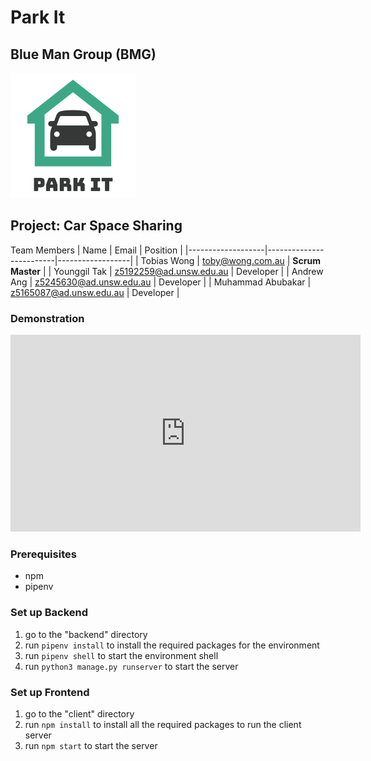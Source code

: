 # Park It
## Blue Man Group (BMG) 

<img src="assets/Park%20it%20Logo.png">

## Project: Car Space Sharing
Team Members
| Name              | Email                   | Position         |
|-------------------|-------------------------|------------------|
| Tobias Wong       | toby@wong.com.au | **Scrum Master** |
| Younggil Tak      | z5192259@ad.unsw.edu.au | Developer        |
| Andrew Ang        | z5245630@ad.unsw.edu.au | Developer        |
| Muhammad Abubakar | z5165087@ad.unsw.edu.au | Developer        |
### Demonstration
<iframe width="560" height="315" src="https://www.youtube.com/embed/8FE7lRnpox8" frameborder="0" allow="autoplay; encrypted-media" allowfullscreen></iframe>


### Prerequisites
- npm
- pipenv

### Set up Backend
1. go to the "backend" directory
3. run `pipenv install` to install the required packages for the environment
4. run `pipenv shell` to start the environment shell
5. run `python3 manage.py runserver` to start the server

### Set up Frontend
1. go to the "client" directory
2. run `npm install` to install all the required packages to run the client server
3. run `npm start` to start the server  
